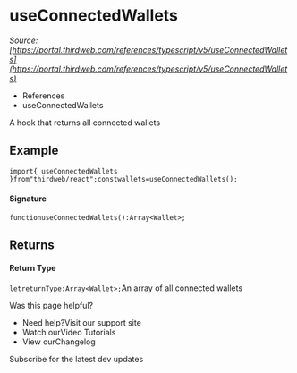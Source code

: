 # useConnectedWallets

*Source: [https://portal.thirdweb.com/references/typescript/v5/useConnectedWallets](https://portal.thirdweb.com/references/typescript/v5/useConnectedWallets)*

* References
* useConnectedWallets

A hook that returns all connected wallets

## Example

`import{ useConnectedWallets }from"thirdweb/react";constwallets=useConnectedWallets();`
#### Signature

`functionuseConnectedWallets():Array<Wallet>;`
## Returns

#### Return Type

`letreturnType:Array<Wallet>;`An array of all connected wallets

Was this page helpful?

* Need help?Visit our support site
* Watch ourVideo Tutorials
* View ourChangelog

Subscribe for the latest dev updates

